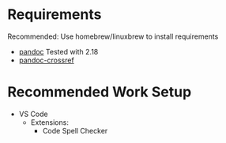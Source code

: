 # Requirements
Recommended: Use homebrew/linuxbrew to install requirements 
* [pandoc](https://pandoc.org/) Tested with 2.18
* [pandoc-crossref](https://github.com/lierdakil/pandoc-crossref)

# Recommended Work Setup
* VS Code
    * Extensions:
        * Code Spell Checker
